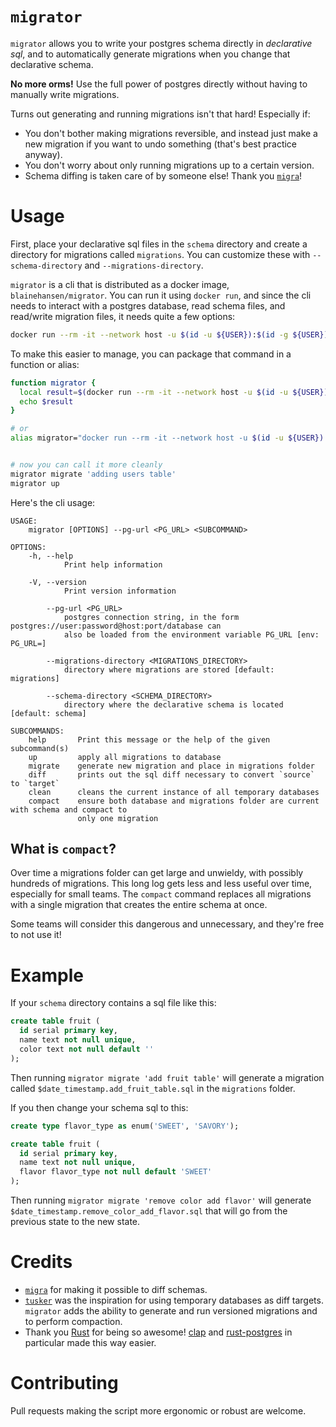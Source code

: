 # `migrator`

`migrator` allows you to write your postgres schema directly in *declarative sql*, and to automatically generate migrations when you change that declarative schema.

**No more orms!** Use the full power of postgres directly without having to manually write migrations.

Turns out generating and running migrations isn't that hard! Especially if:

- You don't bother making migrations reversible, and instead just make a new migration if you want to undo something (that's best practice anyway).
- You don't worry about only running migrations up to a certain version.
- Schema diffing is taken care of by someone else! Thank you [`migra`](https://github.com/djrobstep/migra)!

# Usage

First, place your declarative sql files in the `schema` directory and create a directory for migrations called `migrations`. You can customize these with `--schema-directory` and `--migrations-directory`.

`migrator` is a cli that is distributed as a docker image, `blainehansen/migrator`. You can run it using `docker run`, and since the cli needs to interact with a postgres database, read schema files, and read/write migration files, it needs quite a few options:


```bash
docker run --rm -it --network host -u $(id -u ${USER}):$(id -g ${USER}) -v $(pwd):/working blainehansen/migrator <args>
```

To make this easier to manage, you can package that command in a function or alias:

```bash
function migrator {
  local result=$(docker run --rm -it --network host -u $(id -u ${USER}):$(id -g ${USER}) -v -e PG_URL=$PG_URL $(pwd):/working blainehansen/migrator "$@")
  echo $result
}

# or
alias migrator="docker run --rm -it --network host -u $(id -u ${USER}):$(id -g ${USER}) -v -e PG_URL=$PG_URL $(pwd):/working blainehansen/migrator"


# now you can call it more cleanly
migrator migrate 'adding users table'
migrator up
```

Here's the cli usage:

```
USAGE:
    migrator [OPTIONS] --pg-url <PG_URL> <SUBCOMMAND>

OPTIONS:
    -h, --help
            Print help information

    -V, --version
            Print version information

        --pg-url <PG_URL>
            postgres connection string, in the form postgres://user:password@host:port/database can
            also be loaded from the environment variable PG_URL [env: PG_URL=]

        --migrations-directory <MIGRATIONS_DIRECTORY>
            directory where migrations are stored [default: migrations]

        --schema-directory <SCHEMA_DIRECTORY>
            directory where the declarative schema is located [default: schema]

SUBCOMMANDS:
    help       Print this message or the help of the given subcommand(s)
    up         apply all migrations to database
    migrate    generate new migration and place in migrations folder
    diff       prints out the sql diff necessary to convert `source` to `target`
    clean      cleans the current instance of all temporary databases
    compact    ensure both database and migrations folder are current with schema and compact to
               only one migration
```

<!-- The script can:

- Generate migrations in the format `$date_timestamp.$description.sql` into a `migrations` directory, using the `migrate <description>` subcommand.
- Run all unperformed migrations and insert the version number of each into a `_schema_versions` table, using the `up` subcommand.
- Compact all migrations into a single migration, using the `compact` subcommand. -->

## What is `compact`?

Over time a migrations folder can get large and unwieldy, with possibly hundreds of migrations. This long log gets less and less useful over time, especially for small teams. The `compact` command replaces all migrations with a single migration that creates the entire schema at once.

Some teams will consider this dangerous and unnecessary, and they're free to not use it!

# Example

If your `schema` directory contains a sql file like this:

```sql
create table fruit (
  id serial primary key,
  name text not null unique,
  color text not null default ''
);
```

Then running `migrator migrate 'add fruit table'` will generate a migration called `$date_timestamp.add_fruit_table.sql` in the `migrations` folder.

If you then change your schema sql to this:

```sql
create type flavor_type as enum('SWEET', 'SAVORY');

create table fruit (
  id serial primary key,
  name text not null unique,
  flavor flavor_type not null default 'SWEET'
);
```

Then running `migrator migrate 'remove color add flavor'` will generate `$date_timestamp.remove_color_add_flavor.sql` that will go from the previous state to the new state.

# Credits

- [`migra`](https://github.com/djrobstep/migra) for making it possible to diff schemas.
- [`tusker`](https://github.com/bikeshedder/tusker) was the inspiration for using temporary databases as diff targets. `migrator` adds the ability to generate and run versioned migrations and to perform compaction.
- Thank you [Rust](https://www.rust-lang.org/) for being so awesome! [clap](https://github.com/clap-rs/clap) and [rust-postgres](https://github.com/sfackler/rust-postgres) in particular made this way easier.

# Contributing

Pull requests making the script more ergonomic or robust are welcome.
